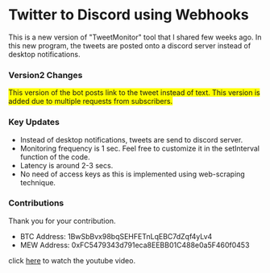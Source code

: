 # Twitter to Discord using Webhooks
This is a new version of "TweetMonitor" tool that I shared few weeks ago. In this new program, the tweets are posted onto a discord server instead of desktop notifications.

### Version2 Changes
<span style="background-color: yellow"> This version of the bot posts link to the tweet instead of text. This version is added due to multiple requests from subscribers. </span>


### Key Updates
* Instead of desktop notifications, tweets are send to discord server.
* Monitoring frequency is 1 sec. Feel free to customize it in the setInterval function of the code.
* Latency is around 2-3 secs.
* No need of access keys as this is implemented using web-scraping technique.

### Contributions
Thank you for your contribution.

* BTC Address: 1BwSbBvx98bqSEHFETnLqEBC7dZqf4yLv4
* MEW Address: 0xFC5479343d791eca8EEBB01C488e0a5F460f0453

click [here](https://youtu.be/Rlx8LjHo9Jc) to watch the youtube video.

